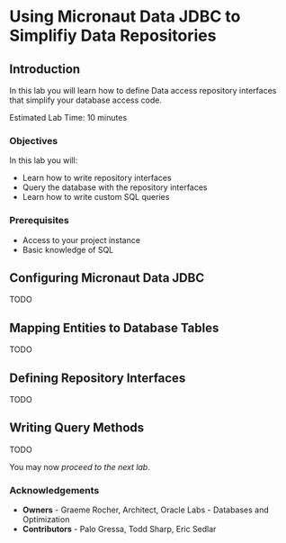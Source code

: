 # Using Micronaut Data JDBC to Simplifiy Data Repositories

## Introduction
In this lab you will learn how to define Data access repository interfaces that simplify your database access code.

Estimated Lab Time: 10 minutes

### Objectives

In this lab you will:
* Learn how to write repository interfaces
* Query the database with the repository interfaces
* Learn how to write custom SQL queries 

### Prerequisites

- Access to your project instance
- Basic knowledge of SQL

## Configuring Micronaut Data JDBC

TODO 

## Mapping Entities to Database Tables

TODO 

## Defining Repository Interfaces

TODO 

## Writing Query Methods

TODO 

You may now *proceed to the next lab*.

### Acknowledgements
- **Owners** - Graeme Rocher, Architect, Oracle Labs - Databases and Optimization
- **Contributors** - Palo Gressa, Todd Sharp, Eric Sedlar